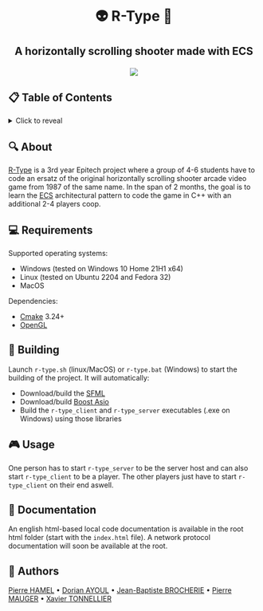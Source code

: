 # <p align="center">👽 R-Type 🚀</p>

## <p align="center">A horizontally scrolling shooter made with ECS</p>

<p align="center">
  <img src="https://fs-prod-cdn.nintendo-europe.com/media/images/10_share_images/games_15/virtual_console_wii_u_7/H2x1_WiiUVC_RType.jpg">
</p>

## 📋 Table of Contents
<details>
<summary>Click to reveal</summary>

- [About](#-about)
- [Requirements](#-requirements)
- [Building](#-building)
- [Usage](#-usage)
- [Documentation](#-documentation)
- [Authors](#-authors)

</details>

## 🔍 About

[R-Type](https://en.wikipedia.org/wiki/R-Type) is a 3rd year Epitech project where a group of 4-6 students have to code an ersatz of the original horizontally scrolling shooter arcade video game from 1987 of the same name.
In the span of 2 months, the goal is to learn the [ECS](https://en.wikipedia.org/wiki/Entity_component_system) architectural pattern to code the game in C++ with an additional 2-4 players coop.

## 💻 Requirements

Supported operating systems:
- Windows (tested on Windows 10 Home 21H1 x64)
- Linux (tested on Ubuntu 2204 and Fedora 32)
- MacOS

Dependencies:
- [Cmake](https://cmake.org/download/) 3.24+
- [OpenGL](https://www.opengl.org/)

## 🔧 Building

Launch `r-type.sh` (linux/MacOS) or `r-type.bat` (Windows) to start the building of the project.
It will automatically:
- Download/build the [SFML](https://www.sfml-dev.org/)
- Download/build [Boost Asio](https://think-async.com/Asio/)
- Build the `r-type_client` and `r-type_server` executables (.exe on Windows) using those libraries

## 🎮 Usage

One person has to start `r-type_server` to be the server host and can also start `r-type_client` to be a player.
The other players just have to start `r-type_client` on their end aswell.

## 📝 Documentation

An english html-based local code documentation is available in the root html folder (start with the `index.html` file).
A network protocol documentation will soon be available at the root.

## 🤝 Authors

[Pierre HAMEL](https://github.com/pierre1754) • [Dorian AYOUL](https://github.com/NairodGH) • [Jean-Baptiste BROCHERIE](https://github.com/Parumezan) • [Pierre MAUGER](https://github.com/PierreMauger) • [Xavier TONNELLIER](https://github.com/XavTo)